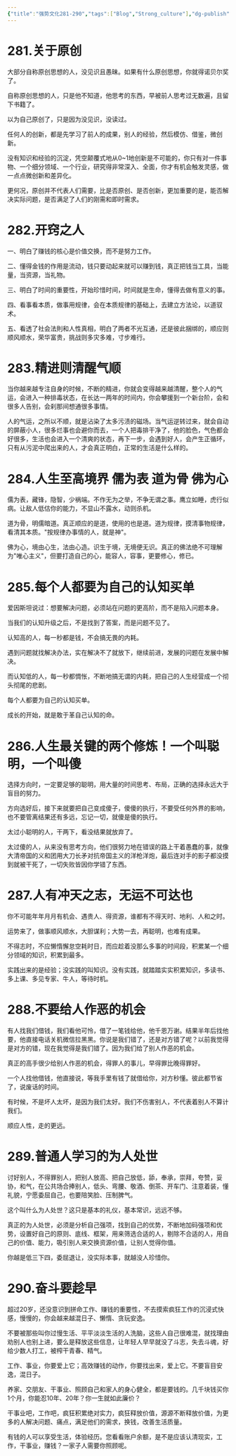 ```yaml
---
{"title":"强势文化281-290","tags":["Blog","Strong_culture"],"dg-publish":true,"dg-note-icon":5,"permalink":"/🌓Interest_兴趣/Exalt/强势文化/29强势文化281-290/","dgPassFrontmatter":true,"noteIcon":5,"created":"2024-09-19T10:56:46.295+08:00","updated":"2024-09-19T12:33:10.132+08:00"}
---
```


# 281.关于原创

大部分自称原创思想的人，没见识且愚昧。如果有什么原创思想，你就得诺贝尔奖了。

自称原创思想的人，只是他不知道，他思考的东西，早被前人思考过无数遍，且留下书籍了。

以为自己原创了，只是因为没见识，没读过。

任何人的创新，都是先学习了前人的成果，别人的经验，然后模仿、借鉴，微创新。

没有知识和经验的沉淀，凭空颠覆式地从0~1地创新是不可能的，你只有对一件事物、一个细分领域、一个行业，研究得非常深入、全面，你才有机会触发灵感，做一点点微创新和差异化。

更何况，原创并不代表人们需要，比是否原创、是否创新，更加重要的是，能否解决实际问题，是否满足了人们的刚需和即时需求。

# 282.开窍之人

一、明白了赚钱的核心是价值交换，而不是努力工作。

二、懂得金钱的作用是流动，钱只要动起来就可以赚到钱，真正把钱当工具，当能量，当资源，当礼物。

三、明白了时间的重要性，开始珍惜时间，时间就是生命，懂得去做有意义的事。

四、看事看本质，做事用规律，会在本质规律的基础上，去建立方法论，以道驭术。

五、看透了社会法則和人性真相，明白了两者不光互通，还是彼此捆绑的，顺应则顺风顺水，荣华富贵，挑战则多灾多难，寸步难行。

# 283.精进则清醒气顺

当你越来越专注自身的时候，不断的精进，你就会变得越来越清醒，整个人的气运，会进入一种排毒状态，在长达一两年的时间内，你会攀援到一个新台阶，会和很多人告别，会刹那间想通很多事情。

人的气运，之所以不顺，就是沾染了太多污渍的磁场。当气运逆转过来，就会自动的屏蔽小人，很多烂事也会避你而去，一个人把毒排干净了，他的脸色，气色都会好很多，生活也会进入一个清爽的状态，再下一步，会遇到好人，会产生正循环，只有从污泥中爬出来的人，才会真正明白，正常的生活是什么样的。

# 284.人生至高境界 儒为表 道为骨 佛为心

儒为表，藏锋，隐智，少祸端。不作无为之举，不争无谓之事。鹰立如睡，虎行似病。让敌人低估你的能力，不显山不露水，动则杀机。

道为骨，明儒暗道。真正顺应的是道，使用的也是道。道为规律，摸清事物规律，看清其本质。"按规律办事情的人，就是神"。

佛为心，境由心生，法由心造。识生于境，无境便无识。真正的佛法绝不可理解为"唯心主义"，但要打造自己的心，能容人，容事，更要修心，修已。

# 285.每个人都要为自己的认知买单

爱因斯坦说过：想要解决问题，必须站在问题的更高阶，而不是陷入问题本身。

当我们的认知升级之后，不是找到了答案，而是问题不见了。

认知高的人，每一秒都是钱，不会搞无畏的内耗。

遇到问题就找解决办法，实在解决不了就放下，继续前进，发展的问题在发展中解决。

而认知低的人，每一秒都惆怅，不断地搞无谓的内耗，把自己的人生经营成一个彻头彻尾的悲剧。

每个人都要为自己的认知买单。

成长的开始，就是敢于革自己认知的命。

# 286.人生最关键的两个修炼！一个叫聪明，一个叫傻

选择方向时，一定要足够的聪明，用大量的时间思考、布局，正确的选择永远大于盲目的努力。

方向选好后，接下来就要把自己变成傻子，傻傻的执行，不要受任何外界的影响，也不要管离结果还有多远，忘记一切，就傻是傻的执行。

太过小聪明的人，干两下，看没结果就放弃了。

太过傻的人，从来没有思考方向，他们很努力地在错误的路上干着愚蠢的事，就像大清帝国的义和团用大刀长矛对抗帝国主义的洋枪洋炮，最后连对手的影子都没摸到就被干死了，一切失败皆因你学错了东西。

# 287.人有冲天之志，无运不可达也

你不可能年年月月有机会、遇贵人、得资源，谁都有不得天时、地利、人和之时。

运势来了，做事顺风顺水，大胆谋利；大势一去，再聪明，也难有成果。

不得志时，不应懒惰懈怠空耗时日，而应趁着没那么多事的时间段，积累某一个细分领域的知识，积累到最多。

实践出来的是经验；没实践的叫知识。没有实践，就踏踏实实积累知识，多读书、多上课、多见专家、牛人，等待时机。

# 288.不要给人作恶的机会

有人找我们借钱，我们看他可怜，借了一笔钱给他，他千恩万谢。结果半年后找他要，他直接电话关机微信拉黑黑。你说是我们错了，还是对方错了呢？以前我觉得是对方的错，现在我觉得是我们错了。因为我们给了别人作恶的机会。

真正的高手很少给别人作恶的机会，得罪人的事儿，早得罪比晚得罪好。

一个人找他借钱，他直接说，等我手里有钱了就借给你，对方秒懂。彼此都节省了，说废话的时间。

有时候，不是坏人太坏，是因为我们太好。我们不伤害别人，不代表着别人不算计我们。

顺应人性，走的更远。

# 289.普通人学习的为人处世

讨好别人，不得罪别人，把别人放高、把自己放低，舔，奉承，崇拜，夸赞，妥协，和气，在公共场合捧别人，低头、弯腰、敬酒、倒茶、开车门、注意着装，懂礼貌，宁愿委屈自己，也要陪笑脸、压制脾气。

这个叫什么为人处世？这只是基本的礼仪，基本常识，远远不够。

真正的为人处世，必须是分析自己强项，找到自己的优势，不断地加码强项和优势，设置好自己的原则、底线、框架，用来筛选合适的人，剔除不合适的人，用自己的价值、能力，吸引别人来交换资源价值，让别人觉得你值。

你越是低三下四，委屈退让，没实际本事，就越没人珍惜你。

# 290.奋斗要趁早

超过20岁，还没意识到拼命工作、赚钱的重要性，不去摸索疯狂工作的沉浸式快感，慢慢的，你会越来越混日子、懒惰、贪玩安逸。

不要被那些叫你过慢生活、平平淡淡生活的人洗脑，这些人自己很难混，就找理由劝别人也别上进，要么是释放这些信息，让年轻人早早就没了斗志，失去斗魂，好给少数人打工，被榨干青春、精气。

工作、事业，你要爱上它；高效赚钱的动作，你要找出来，爱上它。不要盲目安逸，混日子。

养家、交朋友、干事业、照顾自己和家人的身心健全，都是要钱的。几千块钱买你1个月，你能忍10年、20年？你一生就如此廉价？

干事业吧，工作吧，疯狂积累绝对实力，疯狂释放价值，源源不断释放价值，为更多的人解决问题、痛点，满足他们的需求，换钱，改善生活质量。

有钱的人可以享受生活，体验经历。您看看账户余额，是不是应该认清现实，工作，干事业，赚钱？一家子人需要你照顾呢。
